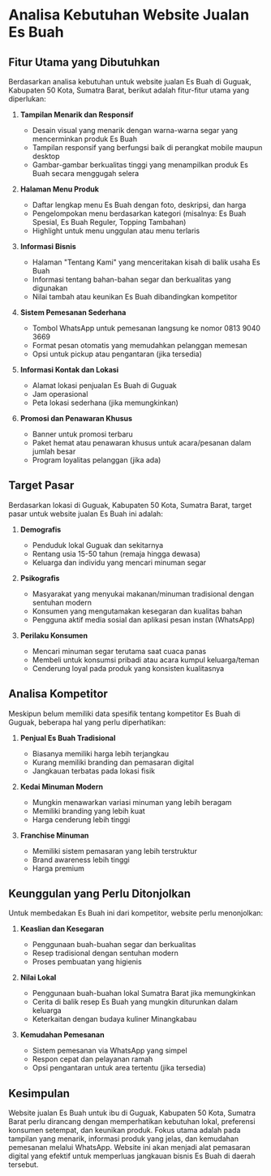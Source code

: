 # Analisa Kebutuhan Website Jualan Es Buah

## Fitur Utama yang Dibutuhkan

Berdasarkan analisa kebutuhan untuk website jualan Es Buah di Guguak, Kabupaten 50 Kota, Sumatra Barat, berikut adalah fitur-fitur utama yang diperlukan:

1. **Tampilan Menarik dan Responsif**
   - Desain visual yang menarik dengan warna-warna segar yang mencerminkan produk Es Buah
   - Tampilan responsif yang berfungsi baik di perangkat mobile maupun desktop
   - Gambar-gambar berkualitas tinggi yang menampilkan produk Es Buah secara menggugah selera

2. **Halaman Menu Produk**
   - Daftar lengkap menu Es Buah dengan foto, deskripsi, dan harga
   - Pengelompokan menu berdasarkan kategori (misalnya: Es Buah Spesial, Es Buah Reguler, Topping Tambahan)
   - Highlight untuk menu unggulan atau menu terlaris

3. **Informasi Bisnis**
   - Halaman "Tentang Kami" yang menceritakan kisah di balik usaha Es Buah
   - Informasi tentang bahan-bahan segar dan berkualitas yang digunakan
   - Nilai tambah atau keunikan Es Buah dibandingkan kompetitor

4. **Sistem Pemesanan Sederhana**
   - Tombol WhatsApp untuk pemesanan langsung ke nomor 0813 9040 3669
   - Format pesan otomatis yang memudahkan pelanggan memesan
   - Opsi untuk pickup atau pengantaran (jika tersedia)

5. **Informasi Kontak dan Lokasi**
   - Alamat lokasi penjualan Es Buah di Guguak
   - Jam operasional
   - Peta lokasi sederhana (jika memungkinkan)

6. **Promosi dan Penawaran Khusus**
   - Banner untuk promosi terbaru
   - Paket hemat atau penawaran khusus untuk acara/pesanan dalam jumlah besar
   - Program loyalitas pelanggan (jika ada)

## Target Pasar

Berdasarkan lokasi di Guguak, Kabupaten 50 Kota, Sumatra Barat, target pasar untuk website jualan Es Buah ini adalah:

1. **Demografis**
   - Penduduk lokal Guguak dan sekitarnya
   - Rentang usia 15-50 tahun (remaja hingga dewasa)
   - Keluarga dan individu yang mencari minuman segar

2. **Psikografis**
   - Masyarakat yang menyukai makanan/minuman tradisional dengan sentuhan modern
   - Konsumen yang mengutamakan kesegaran dan kualitas bahan
   - Pengguna aktif media sosial dan aplikasi pesan instan (WhatsApp)

3. **Perilaku Konsumen**
   - Mencari minuman segar terutama saat cuaca panas
   - Membeli untuk konsumsi pribadi atau acara kumpul keluarga/teman
   - Cenderung loyal pada produk yang konsisten kualitasnya

## Analisa Kompetitor

Meskipun belum memiliki data spesifik tentang kompetitor Es Buah di Guguak, beberapa hal yang perlu diperhatikan:

1. **Penjual Es Buah Tradisional**
   - Biasanya memiliki harga lebih terjangkau
   - Kurang memiliki branding dan pemasaran digital
   - Jangkauan terbatas pada lokasi fisik

2. **Kedai Minuman Modern**
   - Mungkin menawarkan variasi minuman yang lebih beragam
   - Memiliki branding yang lebih kuat
   - Harga cenderung lebih tinggi

3. **Franchise Minuman**
   - Memiliki sistem pemasaran yang lebih terstruktur
   - Brand awareness lebih tinggi
   - Harga premium

## Keunggulan yang Perlu Ditonjolkan

Untuk membedakan Es Buah ini dari kompetitor, website perlu menonjolkan:

1. **Keaslian dan Kesegaran**
   - Penggunaan buah-buahan segar dan berkualitas
   - Resep tradisional dengan sentuhan modern
   - Proses pembuatan yang higienis

2. **Nilai Lokal**
   - Penggunaan buah-buahan lokal Sumatra Barat jika memungkinkan
   - Cerita di balik resep Es Buah yang mungkin diturunkan dalam keluarga
   - Keterkaitan dengan budaya kuliner Minangkabau

3. **Kemudahan Pemesanan**
   - Sistem pemesanan via WhatsApp yang simpel
   - Respon cepat dan pelayanan ramah
   - Opsi pengantaran untuk area tertentu (jika tersedia)

## Kesimpulan

Website jualan Es Buah untuk ibu di Guguak, Kabupaten 50 Kota, Sumatra Barat perlu dirancang dengan memperhatikan kebutuhan lokal, preferensi konsumen setempat, dan keunikan produk. Fokus utama adalah pada tampilan yang menarik, informasi produk yang jelas, dan kemudahan pemesanan melalui WhatsApp. Website ini akan menjadi alat pemasaran digital yang efektif untuk memperluas jangkauan bisnis Es Buah di daerah tersebut.
